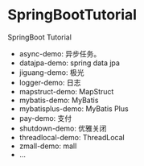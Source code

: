 # SpringBootTutorial
SpringBoot Tutorial

* async-demo: 异步任务。
* datajpa-demo: spring data jpa
* jiguang-demo: 极光
* logger-demo: 日志
* mapstruct-demo: MapStruct
* mybatis-demo: MyBatis
* mybatisplus-demo: MyBatis Plus
* pay-demo: 支付
* shutdown-demo: 优雅关闭
* threadlocal-demo: ThreadLocal
* zmall-demo: mall
* ...
